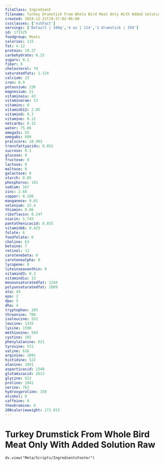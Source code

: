```yaml
---
fileClass: Ingredient
filename: Turkey Drumstick From Whole Bird Meat Only With Added Solution Raw
created: 2024-12-21T19:27:02-06:00
cssclasses: ['nutFact']
servings: ['Default | 100g','4 oz | 114','1 drumstick | 359']
id: 171525
foodgroup: Meats
calories: 115
fat: 4.12
protein: 19.27
carbohydrate: 0.15
sugars: 0.1
fiber: 0
cholesterol: 79
saturatedfats: 1.124
calcium: 15
iron: 0.9
potassium: 226
magnesium: 21
vitaminaiu: 43
vitaminarae: 13
vitaminc: 0
vitaminb12: 2.05
vitamind: 0.3
vitamine: 0.12
netcarbs: 0.15
water: 75.86
omega3s: 55
omega6s: 899
pralscore: 10.993
transfattyacids: 0.052
sucrose: 0.1
glucose: 0
fructose: 0
lactose: 0
maltose: 0
galactose: 0
starch: 0.05
phosphorus: 191
sodium: 167
zinc: 2.68
copper: 0.106
manganese: 0.01
selenium: 22.4
thiamin: 0.06
riboflavin: 0.247
niacin: 5.745
pantothenicacid: 0.935
vitaminb6: 0.425
folate: 6
foodfolate: 6
choline: 63
betaine: 7
retinol: 13
carotenebeta: 0
carotenealpha: 0
lycopene: 0
luteinzeaxanthin: 0
vitamind3: 0.3
vitamindiu: 13
monounsaturatedfat: 1244
polyunsaturatedfat: 1009
ala: 44
epa: 2
dpa: 5
dha: 4
tryptophan: 205
threonine: 700
isoleucine: 552
leucine: 1335
lysine: 1590
methionine: 504
cystine: 182
phenylalanine: 621
tyrosine: 572
valine: 616
arginine: 1091
histidine: 522
alanine: 1041
asparticacid: 1540
glutamicacid: 2613
glycine: 822
proline: 1041
serine: 763
hydroxyproline: 150
alcohol: 0
caffeine: 0
theobromine: 0
200calorieweight: 173.913
---
```


# Turkey Drumstick From Whole Bird Meat Only With Added Solution Raw

```dataviewjs
dv.view("Meta/Scripts/IngredientsFooter")
```